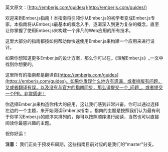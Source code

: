 英文原文：[http://emberjs.com/guides/](http://emberjs.com/guides/)

欢迎来到Ember.js指南！本指南将引领你从Ember.js的初学者变成Ember.js专家。本指南将从Ember.js最基本的概念入手，逐渐深入到更为复杂的概念，直至让你掌握了使用Ember.js来构建一个非凡的Web应用的所有技术。

这里大部分的指南都按如何帮助你快速使用Ember.js来构建一个应用来进行设计。

如果你想知道更多Ember.js的设计方案，那么你可以在_《理解Ember.js》_一文中找到你想要的。

这里所有的指南都是翻译自[https://emberjs.com/guides](https://emberjs.com/guides)。如果你发现什么地方有遗漏，或者排版有问题，又或者翻译有误，以及没有与官方的指南同步，那么请提交一个_问题_，或者提交一个PR。非常感谢！

你选择Ember.js来构造你伟大的应用，这让我们感到非常兴奋。你可以通过选择左边的一个主题，来开始阅读Ember.js指南
。指南的主题是按照我们认为最有利于你学习Ember.js的顺序来排列的，你可以按照顺序进行阅读，当然也可以直接阅读你最感兴趣的主题。

祝你好运！

**注意：**
我们正处于预发布周期，这些指南目前对应的是我们的“master”分支。
